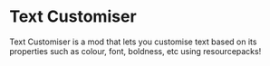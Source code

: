 # Text Customiser

Text Customiser is a mod that lets you customise text based on its properties such as colour, font, boldness, etc using resourcepacks!